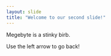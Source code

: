 ```yaml
---
layout: slide
title: "Welcome to our second slide!"
---
```

Megebyte is a stinky birb.

Use the left arrow to go back!

